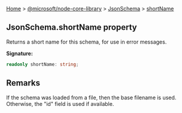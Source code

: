 [Home](./index) &gt; [@microsoft/node-core-library](./node-core-library.md) &gt; [JsonSchema](./node-core-library.jsonschema.md) &gt; [shortName](./node-core-library.jsonschema.shortname.md)

## JsonSchema.shortName property

Returns a short name for this schema, for use in error messages.

<b>Signature:</b>

```typescript
readonly shortName: string;
```

## Remarks

If the schema was loaded from a file, then the base filename is used. Otherwise, the "id" field is used if available.

